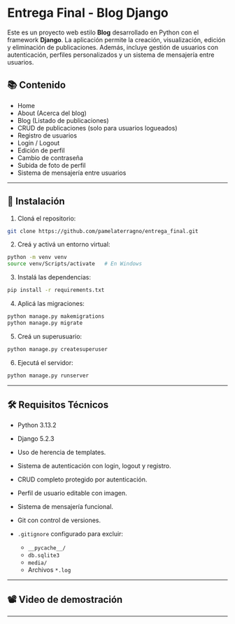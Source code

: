# Entrega Final - Blog Django

Este es un proyecto web estilo **Blog** desarrollado en Python con el framework **Django**. La aplicación permite la creación, visualización, edición y eliminación de publicaciones. Además, incluye gestión de usuarios con autenticación, perfiles personalizados y un sistema de mensajería entre usuarios.

## 📚 Contenido

* Home
* About (Acerca del blog)
* Blog (Listado de publicaciones)
* CRUD de publicaciones (solo para usuarios logueados)
* Registro de usuarios
* Login / Logout
* Edición de perfil
* Cambio de contraseña
* Subida de foto de perfil
* Sistema de mensajería entre usuarios

---

## 🚀 Instalación

1. Cloná el repositorio:

```bash
git clone https://github.com/pamelaterragno/entrega_final.git
```

2. Creá y activá un entorno virtual:

```bash
python -m venv venv
source venv/Scripts/activate   # En Windows
```

3. Instalá las dependencias:

```bash
pip install -r requirements.txt
```

4. Aplicá las migraciones:

```bash
python manage.py makemigrations
python manage.py migrate
```

5. Creá un superusuario:

```bash
python manage.py createsuperuser
```

6. Ejecutá el servidor:

```bash
python manage.py runserver
```

---

## 🛠️ Requisitos Técnicos

* Python 3.13.2
* Django 5.2.3
* Uso de herencia de templates.
* Sistema de autenticación con login, logout y registro.
* CRUD completo protegido por autenticación.
* Perfil de usuario editable con imagen.
* Sistema de mensajería funcional.
* Git con control de versiones.
* `.gitignore` configurado para excluir:

  * `__pycache__/`
  * `db.sqlite3`
  * `media/`
  * Archivos `*.log`

---


## 📽️ Video de demostración



---
